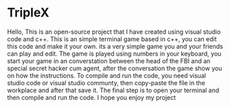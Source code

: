 # TripleX
Hello, This is an open-source project that I have created using visual studio code and c++. This is an simple terminal game based in c++, you 
can edit this code and make it your own. its a very simple game you and your friends can play and edit. The game is played using numbers in your keyboard, 
you start your game in an converstation between the head of the FBI and an special secret hacker cum agent, after the conversation the game show you on how 
the instructions. To compile and run the code, you need visual studio code or visual studio communty, then copy-paste the file in the workplace and after that 
save it. The final step is to open your terminal and then compile and run the code. I hope you enjoy my project
